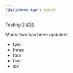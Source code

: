 ```yaml
---
"@azu/mono-two": patch
---
```

    
Testing 2 [#74](https://github.com/JantaeLeckie/monorepo-release-changesets/pull/74)
    
Mono-two has been updated:
  - two
  - three
  - four
  - five
  - six
